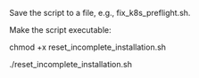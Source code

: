 Save the script to a file, e.g., fix_k8s_preflight.sh.

Make the script executable:

chmod +x reset_incomplete_installation.sh

./reset_incomplete_installation.sh